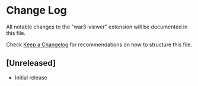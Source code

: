 # Change Log
All notable changes to the "war3-viewer" extension will be documented in this file.

Check [Keep a Changelog](http://keepachangelog.com/) for recommendations on how to structure this file.

## [Unreleased]
- Initial release